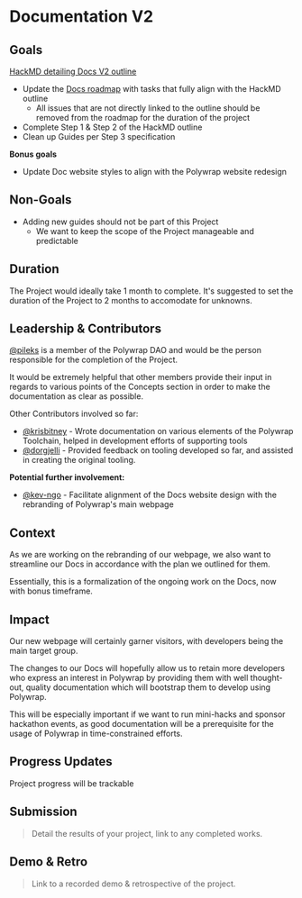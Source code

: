 # Documentation V2
## Goals

[HackMD detailing Docs V2 outline](https://hackmd.io/qiDX0EX8SnqJE-Q9mGJOcQ)

- Update the [Docs roadmap](https://github.com/orgs/polywrap/projects/6/views/17) with tasks that fully align with the HackMD outline
  - All issues that are not directly linked to the outline should be removed from the roadmap for the duration of the project
- Complete Step 1 & Step 2 of the HackMD outline
- Clean up Guides per Step 3 specification

**Bonus goals**
- Update Doc website styles to align with the Polywrap website redesign

## Non-Goals

- Adding new guides should not be part of this Project
  - We want to keep the scope of the Project manageable and predictable

## Duration

The Project would ideally take 1 month to complete. It's suggested to set the duration of the Project to 2 months to accomodate for unknowns.

## Leadership & Contributors

[@pileks](https://github.com/pileks) is a member of the Polywrap DAO and would be the person responsible for the completion of the Project.

It would be extremely helpful that other members provide their input in regards to various points of the Concepts section in order to make the documentation as clear as possible.

Other Contributors involved so far:
  - [@krisbitney](https://github.com/krisbitney) - Wrote documentation on various elements of the Polywrap Toolchain, helped in development efforts of supporting tools
  - [@dorgjelli](https://github.com/dorgjelli) - Provided feedback on tooling developed so far, and assisted in creating the original tooling.

**Potential further involvement:**
  - [@kev-ngo](https://github.com/kev-ngo) - Facilitate alignment of the Docs website design with the rebranding of Polywrap's main webpage

## Context

As we are working on the rebranding of our webpage, we also want to streamline our Docs in accordance with the plan we outlined for them.

Essentially, this is a formalization of the ongoing work on the Docs, now with bonus timeframe.

## Impact

Our new webpage will certainly garner visitors, with developers being the main target group.

The changes to our Docs will hopefully allow us to retain more developers who express an interest in Polywrap by providing them with well thought-out, quality documentation which will bootstrap them to develop using Polywrap.

This will be especially important if we want to run mini-hacks and sponsor hackathon events, as good documentation will be a prerequisite for the usage of Polywrap in time-constrained efforts.

## Progress Updates

Project progress will be trackable 

## Submission
> Detail the results of your project, link to any completed works.

## Demo & Retro
> Link to a recorded demo & retrospective of the project.
